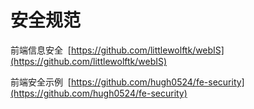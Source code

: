 
# 安全规范

前端信息安全  [https://github.com/littlewolftk/webIS](https://github.com/littlewolftk/webIS)

前端安全示例  [https://github.com/hugh0524/fe-security](https://github.com/hugh0524/fe-security)
